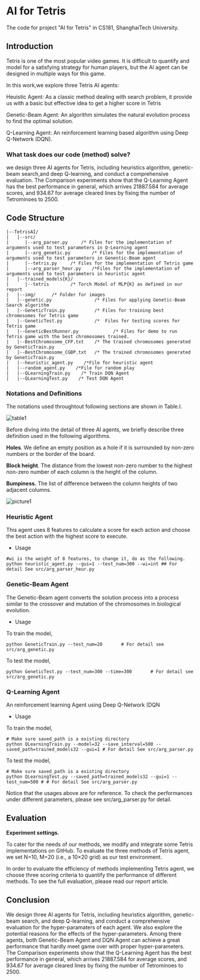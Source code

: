 # AI for Tetris

The code for project "AI for Tetris" in CS181, ShanghaiTech University.

## Introduction

Tetris is one of the most popular video games. It is difficult to quantify and model for a satisfying strategy for human players, but the AI agent can be designed in multiple ways for this game.

In this work,we explore three Tetris AI agents:

Heuistic Agent: As a classic method dealing with search problem, it provide us with a basic but effective idea to get a higher score in Tetris

Genetic-Beam Agent: An algorithm simulates the natural evolution process to find the optimal solution.

Q-Learning Agent: An reinforcement learning based algorithm using Deep Q-Network (DQN).

### **What task does our code (method) solve?**

we design three AI agents for Tetris, including heuristics algorithm, genetic-beam search,and deep Q-learning, and conduct a comprehensive evaluation. The Comparison experiments show that the Q-Learning Agent has the best performance in general, which arrives 21887.584 for average scores, and 934.67 for average cleared lines by fixing the number of Tetrominoes to 2500.



## Code Structure

```
|--TetrisAI/
|   |--src/
|      |--arg_parser.py		/* Files for the implementation of arguments used to test parameters in Q-Learning agent
|      |--arg_genetic.py		/* Files for the implementation of arguments used to test parameters in Genentic-Beam agent
|      |--tetris.py     /* Files for the implementation of Tetris game
|      |--arg_parser_heur.py    /*Files for the implementation of arguments used to test parameters in heuristic agent
|   |--trained_models{K}/
|      |--tetris		/* Torch Model of MLP{K} as defined in our report
|   |--img/      /* Folder for images
|   |--genetic.py                /* Files for applying Genetic-Beam Search algorithm
|   |--GeneticTrain.py           /* Files for training best chromosomes for Tetris game
|   |--GeneticTest.py            /*  Files for testing scores for Tetris game
|   |--GeneticBestRunner.py             /* Files for demo to run Tetris game with the best chromosomes trained.
|   |--BestChromosome_CFP.txt    /* The trained chromosomes generated by GeneticTrain.py
|   |--BestChromosome_CGBP.txt   /* The trained chromosomes generated by GeneticTrain.py
|   |--heuristic_agent.py    /*File for heuristic agent
|   |--random_agent.py    /*File for random play
|   |--QLearningTrain.py    /* Train DQN Agent 
|   |--QLearningTest.py    /* Test DQN Agent
```



### Notations and Definitions

The notations used throughtout following sections are shown in Table.Ⅰ.

![table1](https://github.com/caohch-1/AI-Project/blob/main/DQN/img/table1.png)

Before diving into the detail of three AI agents, we briefly describe three definition used in the following algorithms.

__Holes__. We define an empty position as a hole if it is surrounded by non-zero numbers or the border of the board.

__Block height__. The distance from the lowest non-zero number to the highest non-zero number of each column is the height of the column.

__Bumpiness.__ The list of difference between the column heights of two adjacent columns.

![picture1](https://github.com/caohch-1/AI-Project/blob/main/DQN/img/picture1.png)



### Heuristic Agent

This agent uses 8 features to calculate a score for each action and choose the best action with the highest score to execute.

- Usage

```
#wi is the weight of 8 features, to change it, do as the following.
python heuristic_agent.py --gui=1 --test_num=300 --wi=int ## For detail See src/arg_parser_heur.py
```



### Genetic-Beam Agent

The Genetic-Beam agent converts the solution process into a process similar to the crossover and mutation of the chromosomes in biological evolution. 

- Usage

To train the model,
```
python GeneticTrain.py --test_num=20       # For detail see src/arg_genetic.py
```
To test the model,
```
python GeneticTest.py --test_num=300 --time=300       # For detail see src/arg_genetic.py
```



### Q-Learning Agent

An reinforcement learning Agent using Deep Q-Network (DQN

- Usage

To train the model,
```
# Make sure saved_path is a existing directory
python QLearningTrain.py --model=32 --save_interval=500 --saved_path=trained_models32 --gui=1 # For detail See src/arg_parser.py
```

To test the model,
```
# Make sure saved_path is a existing directory
python QLearningTest.py --saved_path=trained_models32 --gui=1 --test_num=500 # # For detail See src/arg_parser.py
```
Notice that the usages above are for reference. To check the performances under different parameters, please see src/arg_parser.py for detail.


## Evaluation

**Experiment settings.**

To cater for the needs of our methods, we modify  and integrate some Tetris implementations on GitHub. To evaluate the three methods of Tetris agent, we set N=10, M=20 (i.e., a 10×20 grid) as our test environment.



In order to evaluate the efficiency of methods implementing Tetris agent, we choose three scoring criteria to quantify the performance of different methods. To see the full evaluation, please read our report article.

## Conclusion

We design three AI agents for Tetris, including heuristics algorithm, genetic-beam search,
and deep Q-learning, and conduct a comprehensive evaluation for the hyper-paramaters of each agent. We also explore the potential reasons for the effects of the hyper-parameters. Among there agents, both Genetic-Beam Agent and DQN Agent can achieve a great performance that hardly meet game over with proper hyper-parameters. The Comparison experiments show that the Q-Learning Agent has the best performance in general, which arrives 21887.584 for average scores, and 934.67 for average cleared lines by fixing the number of Tetrominoes to 2500.

